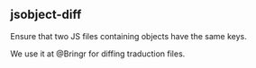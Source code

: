 jsobject-diff
-------------

Ensure that two JS files containing objects have the same keys.

We use it at @Bringr for diffing traduction files.
